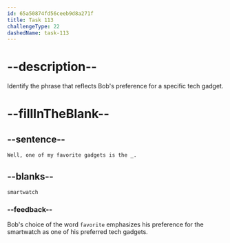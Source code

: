 ```yaml
---
id: 65a50874fd56ceeb9d8a271f
title: Task 113
challengeType: 22
dashedName: task-113
---
```


# --description--

Identify the phrase that reflects Bob's preference for a specific tech gadget.

# --fillInTheBlank--

## --sentence--

`Well, one of my favorite gadgets is the _.`

## --blanks--

`smartwatch`

### --feedback--

Bob's choice of the word `favorite` emphasizes his preference for the smartwatch as one of his preferred tech gadgets.
